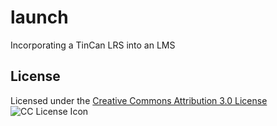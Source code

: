 launch
======

Incorporating a TinCan LRS into an LMS


## License
Licensed under the <a href="https://creativecommons.org/licenses/by/3.0/">
Creative Commons Attribution 3.0 License</a>
 ![CC License Icon](https://i.creativecommons.org/l/by/3.0/88x31.png)
